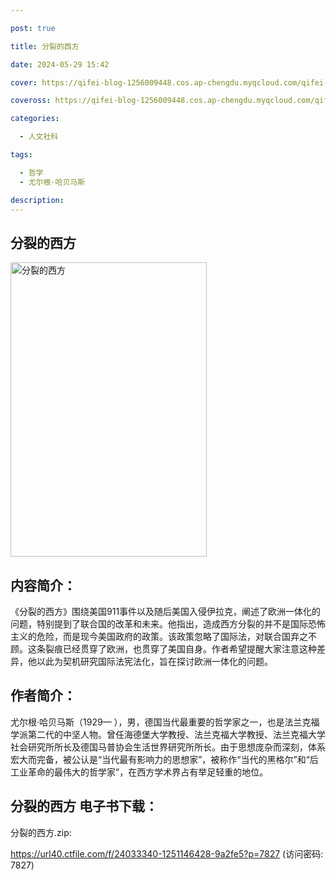 ```yaml
---

post: true

title: 分裂的西方

date: 2024-05-29 15:42

cover: https://qifei-blog-1256009448.cos.ap-chengdu.myqcloud.com/qifei-blog/6582e11ec458853aefb7091b.jpg

coveross: https://qifei-blog-1256009448.cos.ap-chengdu.myqcloud.com/qifei-blog/6582e11ec458853aefb7091b.jpg

categories:

  - 人文社科

tags:

  - 哲学
  - 尤尔根·哈贝马斯

description:
---
```


## 分裂的西方
<img alt="分裂的西方 " class="aligncenter loaded" data-was-processed="true" decoding="async" fetchpriority="high" height="471" src="https://qifei-blog-1256009448.cos.ap-chengdu.myqcloud.com/qifei-blog/6582e11ec458853aefb7091b.jpg " style="cursor: zoom-in;" width="314"/>

## 内容简介：

《分裂的西方》围绕美国911事件以及随后美国入侵伊拉克，阐述了欧洲一体化的问题，特别提到了联合国的改革和未来。他指出，造成西方分裂的并不是国际恐怖主义的危险，而是现今美国政府的政策。该政策忽略了国际法，对联合国弃之不顾。这条裂痕已经贯穿了欧洲，也贯穿了美国自身。作者希望提醒大家注意这种差异，他以此为契机研究国际法宪法化，旨在探讨欧洲一体化的问题。

## 作者简介：

尤尔根·哈贝马斯（1929— ），男，德国当代最重要的哲学家之一，也是法兰克福学派第二代的中坚人物。曾任海德堡大学教授、法兰克福大学教授、法兰克福大学社会研究所所长及德国马普协会生活世界研究所所长。由于思想庞杂而深刻，体系宏大而完备，被公认是“当代最有影响力的思想家”，被称作“当代的黑格尔”和“后工业革命的最伟大的哲学家”，在西方学术界占有举足轻重的地位。

## 分裂的西方 电子书下载：

分裂的西方.zip: 

https://url40.ctfile.com/f/24033340-1251146428-9a2fe5?p=7827 (访问密码: 7827)
